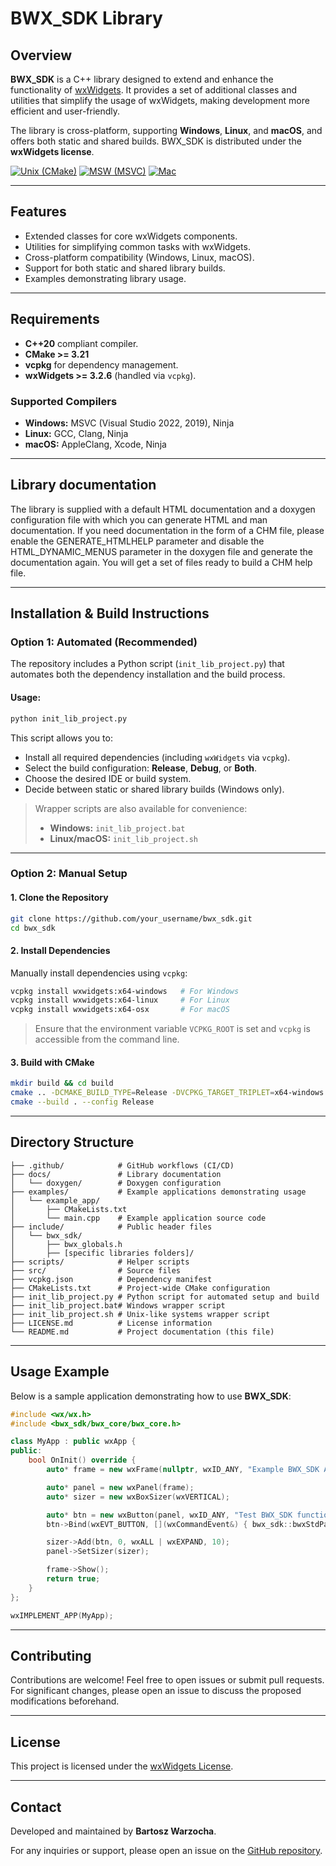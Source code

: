 # BWX_SDK Library

## Overview
**BWX_SDK** is a C++ library designed to extend and enhance the functionality of [wxWidgets](https://www.wxwidgets.org/). It provides a set of additional classes and utilities that simplify the usage of wxWidgets, making development more efficient and user-friendly.

The library is cross-platform, supporting **Windows**, **Linux**, and **macOS**, and offers both static and shared builds. BWX_SDK is distributed under the **wxWidgets license**.

[![Unix (CMake)](https://github.com/wxWidgets/wxWidgets/actions/workflows/ci_cmake.yml/badge.svg)](https://github.com/bartoszwarzocha/bwx_sdk/actions/workflows/ci-linux.yml)
[![MSW (MSVC)](https://github.com/wxWidgets/wxWidgets/actions/workflows/ci_msw.yml/badge.svg)](https://github.com/bartoszwarzocha/bwx_sdk/actions/workflows/ci-windows.yml)
[![Mac](https://github.com/wxWidgets/wxWidgets/actions/workflows/ci_mac.yml/badge.svg)](https://github.com/bartoszwarzocha/bwx_sdk/actions/workflows/ci-macos.yml)

---

## Features
- Extended classes for core wxWidgets components.
- Utilities for simplifying common tasks with wxWidgets.
- Cross-platform compatibility (Windows, Linux, macOS).
- Support for both static and shared library builds.
- Examples demonstrating library usage.

---

## Requirements
- **C++20** compliant compiler.
- **CMake >= 3.21**
- **vcpkg** for dependency management.
- **wxWidgets >= 3.2.6** (handled via `vcpkg`).

### Supported Compilers
- **Windows:** MSVC (Visual Studio 2022, 2019), Ninja
- **Linux:** GCC, Clang, Ninja
- **macOS:** AppleClang, Xcode, Ninja

---

## Library documentation
The library is supplied with a default HTML documentation and a doxygen configuration file with which you can generate HTML and man documentation.
If you need documentation in the form of a CHM file, please enable the GENERATE_HTMLHELP parameter and disable the HTML_DYNAMIC_MENUS parameter in the doxygen file and generate the documentation again. You will get a set of files ready to build a CHM help file.

---

## Installation & Build Instructions

### Option 1: Automated (Recommended)
The repository includes a Python script (`init_lib_project.py`) that automates both the dependency installation and the build process.

#### Usage:
```bash
python init_lib_project.py
```

This script allows you to:
- Install all required dependencies (including `wxWidgets` via `vcpkg`).
- Select the build configuration: **Release**, **Debug**, or **Both**.
- Choose the desired IDE or build system.
- Decide between static or shared library builds (Windows only).

> Wrapper scripts are also available for convenience:
> - **Windows:** `init_lib_project.bat`
> - **Linux/macOS:** `init_lib_project.sh`

---

### Option 2: Manual Setup

#### 1. Clone the Repository
```bash
git clone https://github.com/your_username/bwx_sdk.git
cd bwx_sdk
```

#### 2. Install Dependencies
Manually install dependencies using `vcpkg`:
```bash
vcpkg install wxwidgets:x64-windows   # For Windows
vcpkg install wxwidgets:x64-linux     # For Linux
vcpkg install wxwidgets:x64-osx       # For macOS
```
> Ensure that the environment variable `VCPKG_ROOT` is set and `vcpkg` is accessible from the command line.

#### 3. Build with CMake
```bash
mkdir build && cd build
cmake .. -DCMAKE_BUILD_TYPE=Release -DVCPKG_TARGET_TRIPLET=x64-windows
cmake --build . --config Release
```

---

## Directory Structure
```
├── .github/            # GitHub workflows (CI/CD)
├── docs/               # Library documentation
│   └── doxygen/        # Doxygen configuration
├── examples/           # Example applications demonstrating usage
│   └── example_app/
│       ├── CMakeLists.txt
│       └── main.cpp    # Example application source code
├── include/            # Public header files
│   └── bwx_sdk/
│       ├── bwx_globals.h
│       ├── [specific libraries folders]/
├── scripts/            # Helper scripts
├── src/                # Source files
├── vcpkg.json          # Dependency manifest
├── CMakeLists.txt      # Project-wide CMake configuration
├── init_lib_project.py # Python script for automated setup and build
├── init_lib_project.bat# Windows wrapper script
├── init_lib_project.sh # Unix-like systems wrapper script
├── LICENSE.md          # License information
└── README.md           # Project documentation (this file)
```

---

## Usage Example
Below is a sample application demonstrating how to use **BWX_SDK**:

```cpp
#include <wx/wx.h>
#include <bwx_sdk/bwx_core/bwx_core.h>

class MyApp : public wxApp {
public:
    bool OnInit() override {
        auto* frame = new wxFrame(nullptr, wxID_ANY, "Example BWX_SDK Application", wxDefaultPosition, wxSize(400, 300));

        auto* panel = new wxPanel(frame);
        auto* sizer = new wxBoxSizer(wxVERTICAL);

        auto* btn = new wxButton(panel, wxID_ANY, "Test BWX_SDK function");
        btn->Bind(wxEVT_BUTTON, [](wxCommandEvent&) { bwx_sdk::bwxStdPathsInfo(); });

        sizer->Add(btn, 0, wxALL | wxEXPAND, 10);
        panel->SetSizer(sizer);

        frame->Show();
        return true;
    }
};

wxIMPLEMENT_APP(MyApp);
```

---

## Contributing
Contributions are welcome! Feel free to open issues or submit pull requests.  
For significant changes, please open an issue to discuss the proposed modifications beforehand.

---

## License
This project is licensed under the [wxWidgets License](https://www.wxwidgets.org/about/licence/).

---

## Contact
Developed and maintained by **Bartosz Warzocha**.

For any inquiries or support, please open an issue on the [GitHub repository](https://github.com/bartoszwarzocha/bwx_sdk/issues).

